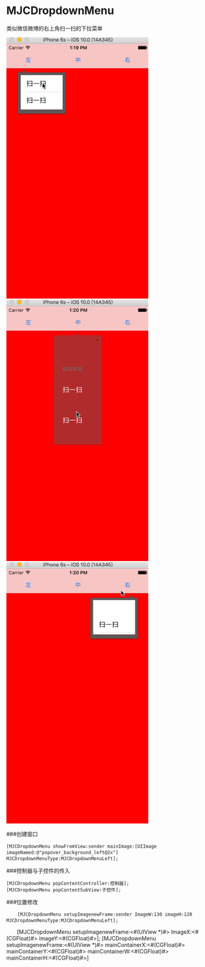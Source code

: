 # MJCDropdownMenu
类似微信微博的右上角扫一扫的下拉菜单

![image](https://github.com/MJCIOS/MJCDropdownMenu/raw/master/MJCDropdownMenuDemo/MJCDropdownMenuDemo/left.gif)
![image](https://github.com/MJCIOS/MJCDropdownMenu/raw/master/MJCDropdownMenuDemo/MJCDropdownMenuDemo/zhong.gif)
![image](https://github.com/MJCIOS/MJCDropdownMenu/raw/master/MJCDropdownMenuDemo/MJCDropdownMenuDemo/right.gif)




###创建窗口

    [MJCDropdownMenu showFromView:sender mainImage:[UIImage imageNamed:@"popover_background_left@2x"] MJCDropdownMenuType:MJCDropdownMenuLeft];
###控制器与子控件的传入

    [MJCDropdownMenu popContentController:控制器];
    [MJCDropdownMenu popContentSubView:子控件];
###位置修改
    
        [MJCDropdownMenu setupImagenewFrame:sender ImageW:130 imageH:120 MJCDropdownMenuType:MJCDropdownMenuLeft];
        [MJCDropdownMenu setupImagenewFrame:<#(UIView *)#> ImageX:<#(CGFloat)#> imageY:<#(CGFloat)#>];
        [MJCDropdownMenu setupImagenewFrame:<#(UIView *)#> mainContainerX:<#(CGFloat)#> mainContainerY:<#(CGFloat)#> mainContainerW:<#(CGFloat)#> mainContainerH:<#(CGFloat)#>]
    
